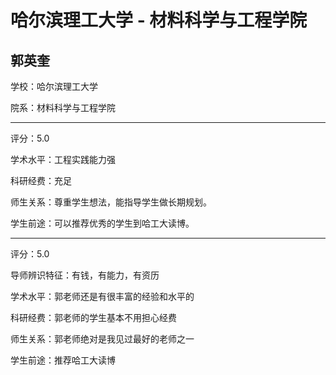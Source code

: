 # 哈尔滨理工大学 - 材料科学与工程学院

## 郭英奎

学校：哈尔滨理工大学

院系：材料科学与工程学院

* * *

评分：5.0

学术水平：工程实践能力强

科研经费：充足

师生关系：尊重学生想法，能指导学生做长期规划。

学生前途：可以推荐优秀的学生到哈工大读博。

* * *

评分：5.0

导师辨识特征：有钱，有能力，有资历

学术水平：郭老师还是有很丰富的经验和水平的

科研经费：郭老师的学生基本不用担心经费

师生关系：郭老师绝对是我见过最好的老师之一

学生前途：推荐哈工大读博